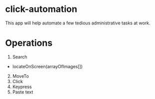 # click-automation
This app will help automate a few tedious administrative tasks at work. 

# Operations
1. Search
 - locateOnScreen(arrayOfImages[])
2. MoveTo
3. Click
4. Keypress
5. Paste text

